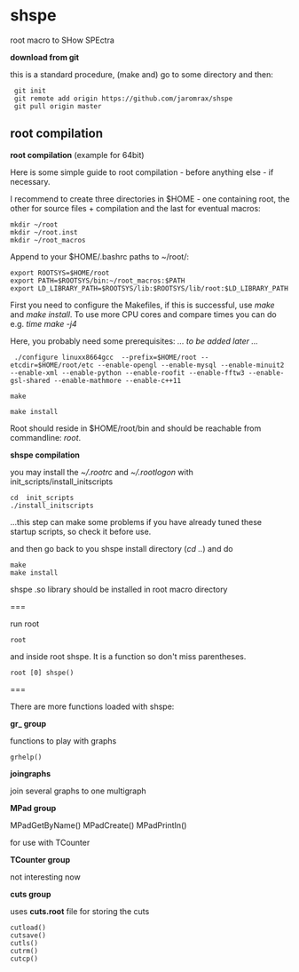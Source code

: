 shspe
=====

root macro to SHow SPEctra

**download from git**

this is a standard procedure, (make and) go to some directory and then:
```
 git init
 git remote add origin https://github.com/jaromrax/shspe
 git pull origin master
```



root compilation
-----
**root compilation**  (example for 64bit)

Here is some simple guide to root compilation - before anything else - if necessary.

I recommend to create three directories in $HOME - one containing root, the other for source files + compilation 
and the last for eventual macros:
```
mkdir ~/root
mkdir ~/root.inst
mkdir ~/root_macros
```

Append to your  $HOME/.bashrc paths to ~/root/:  
```
export ROOTSYS=$HOME/root
export PATH=$ROOTSYS/bin:~/root_macros:$PATH
export LD_LIBRARY_PATH=$ROOTSYS/lib:$ROOTSYS/lib/root:$LD_LIBRARY_PATH
```

First you need to configure the Makefiles, if this is successful, use *make* and *make install*. To use more CPU cores and compare times you can do e.g. *time make -j4*

Here, you probably need some prerequisites: *... to be added later ...*
```
 ./configure linuxx8664gcc  --prefix=$HOME/root --etcdir=$HOME/root/etc --enable-opengl --enable-mysql --enable-minuit2 --enable-xml --enable-python --enable-roofit --enable-fftw3 --enable-gsl-shared --enable-mathmore --enable-c++11 

make

make install
```
Root should reside in $HOME/root/bin and should be reachable from commandline: *root*.




**shspe compilation**

you may install the *~/.rootrc* and *~/.rootlogon* with
	init_scripts/install_initscripts 
```
cd 	init_scripts
./install_initscripts 
```
...this step can make some problems if you have already tuned these startup scripts, so check it before use.

and then go back to you shspe install directory (*cd ..*) and do
```
make 
make install
```
shspe .so library should be installed in root macro directory

===

run root
```
root
````
and inside root  shspe. It is a function so don't miss parentheses.
```
root [0] shspe()
```

===

There are more functions loaded with shspe:



**gr_  group**

functions to play with graphs
```
grhelp()
```

**joingraphs**

join several graphs to one multigraph

**MPad  group**

MPadGetByName()
MPadCreate()
MPadPrintIn()

for use with TCounter



**TCounter  group**

not interesting now



**cuts  group**

uses **cuts.root** file for storing the cuts
```
cutload()
cutsave()
cutls()
cutrm()
cutcp()
```
